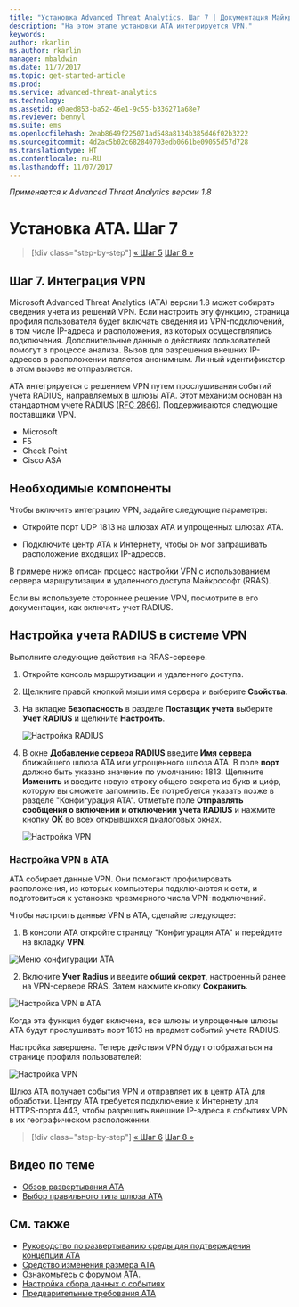 ```yaml
---
title: "Установка Advanced Threat Analytics. Шаг 7 | Документация Майкрософт"
description: "На этом этапе установки ATA интегрируется VPN."
keywords: 
author: rkarlin
ms.author: rkarlin
manager: mbaldwin
ms.date: 11/7/2017
ms.topic: get-started-article
ms.prod: 
ms.service: advanced-threat-analytics
ms.technology: 
ms.assetid: e0aed853-ba52-46e1-9c55-b336271a68e7
ms.reviewer: bennyl
ms.suite: ems
ms.openlocfilehash: 2eab8649f225071ad548a8134b385d46f02b3222
ms.sourcegitcommit: 4d2ac5b02c682840703edb0661be09055d57d728
ms.translationtype: HT
ms.contentlocale: ru-RU
ms.lasthandoff: 11/07/2017
---
```

*Применяется к Advanced Threat Analytics версии 1.8*



# <a name="install-ata---step-7"></a>Установка ATA. Шаг 7

>[!div class="step-by-step"]
[« Шаг 5](install-ata-step5.md)
[Шаг 8 »](install-ata-step7.md)

## <a name="step-7-integrate-vpn"></a>Шаг 7. Интеграция VPN

Microsoft Advanced Threat Analytics (ATA) версии 1.8 может собирать сведения учета из решений VPN. Если настроить эту функцию, страница профиля пользователя будет включать сведения из VPN-подключений, в том числе IP-адреса и расположения, из которых осуществлялись подключения. Дополнительные данные о действиях пользователей помогут в процессе анализа. Вызов для разрешения внешних IP-адресов в расположении является анонимным. Личный идентификатор в этом вызове не отправляется.

ATA интегрируется с решением VPN путем прослушивания событий учета RADIUS, направляемых в шлюзы ATA. Этот механизм основан на стандартном учете RADIUS ([RFC 2866](https://tools.ietf.org/html/rfc2866)). Поддерживаются следующие поставщики VPN.

-   Microsoft
-   F5
-   Check Point
-   Cisco ASA

## <a name="prerequisites"></a>Необходимые компоненты

Чтобы включить интеграцию VPN, задайте следующие параметры:

-   Откройте порт UDP 1813 на шлюзах ATA и упрощенных шлюзах ATA.

-   Подключите центр ATA к Интернету, чтобы он мог запрашивать расположение входящих IP-адресов.

В примере ниже описан процесс настройки VPN с использованием сервера маршрутизации и удаленного доступа Майкрософт (RRAS).

Если вы используете стороннее решение VPN, посмотрите в его документации, как включить учет RADIUS.

## <a name="configure-radius-accounting-on-the-vpn-system"></a>Настройка учета RADIUS в системе VPN

Выполните следующие действия на RRAS-сервере.
 
1.  Откройте консоль маршрутизации и удаленного доступа.
2.  Щелкните правой кнопкой мыши имя сервера и выберите **Свойства**.
3.  На вкладке **Безопасность** в разделе **Поставщик учета**  выберите **Учет RADIUS** и щелкните **Настроить**.

    ![Настройка RADIUS](./media/radius-setup.png)

4.  В окне **Добавление сервера RADIUS** введите **Имя сервера** ближайшего шлюза ATA или упрощенного шлюза ATA. В поле **порт** должно быть указано значение по умолчанию: 1813. Щелкните **Изменить** и введите новую строку общего секрета из букв и цифр, которую вы сможете запомнить. Ее потребуется указать позже в разделе "Конфигурация ATA". Отметьте поле **Отправлять сообщения о включении и отключении учета RADIUS** и нажмите кнопку **ОК** во всех открывшихся диалоговых окнах.
 
     ![Настройка VPN](./media/vpn-set-accounting.png)
     
### <a name="configure-vpn-in-ata"></a>Настройка VPN в ATA

ATA собирает данные VPN. Они помогают профилировать расположения, из которых компьютеры подключаются к сети, и подготовиться к установке чрезмерного числа VPN-подключений.

Чтобы настроить данные VPN в ATA, сделайте следующее:

1.  В консоли ATA откройте страницу "Конфигурация ATA" и перейдите на вкладку **VPN**.
 
  ![Меню конфигурации ATA](./media/config-menu.png)

2.  Включите **Учет Radius** и введите **общий секрет**, настроенный ранее на VPN-сервере RRAS. Затем нажмите кнопку **Сохранить**.
 

  ![Настройка VPN в ATA](./media/vpn.png)


Когда эта функция будет включена, все шлюзы и упрощенные шлюзы ATA будут прослушивать порт 1813 на предмет событий учета RADIUS. 

Настройка завершена. Теперь действия VPN будут отображаться на странице профиля пользователей:
 
   ![Настройка VPN](./media/vpn-user.png)

Шлюз ATA получает события VPN и отправляет их в центр ATA для обработки. Центру ATA требуется подключение к Интернету для HTTPS-порта 443, чтобы разрешить внешние IP-адреса в событиях VPN в их географическом расположении.





>[!div class="step-by-step"]
[« Шаг 6](install-ata-step5.md)
[Шаг 8 »](install-ata-step7.md)



## <a name="related-videos"></a>Видео по теме
- [Обзор развертывания ATA](https://channel9.msdn.com/Shows/Microsoft-Security/Overview-of-ATA-Deployment-in-10-Minutes)
- [Выбор правильного типа шлюза ATA](https://channel9.msdn.com/Shows/Microsoft-Security/ATA-Deployment-Choose-the-Right-Gateway-Type)


## <a name="see-also"></a>См. также
- [Руководство по развертыванию среды для подтверждения концепции ATA](http://aka.ms/atapoc)
- [Средство изменения размера ATA](http://aka.ms/atasizingtool)
- [Ознакомьтесь с форумом ATA.](https://social.technet.microsoft.com/Forums/security/home?forum=mata)
- [Настройка сбора данных о событиях](configure-event-collection.md)
- [Предварительные требования ATA](ata-prerequisites.md)

